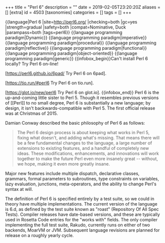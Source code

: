 +++
title = "Perl 6"
description = ""
date = 2019-02-05T23:20:20Z
aliases = []
[extra]
id = 4503
[taxonomies]
categories = []
tags = []
+++

{{language|Perl 6
|site=http://perl6.org/
|checking=both
|gc=yes
|strength=gradual
|safety=both
|compat=Nominative, Duck
|parampass=both
|tags=perl6}}
{{language programming paradigm|Dynamic}}
{{language programming paradigm|imperative}}
{{language programming paradigm|procedural}}
{{language programming paradigm|reflective}}
{{language programming paradigm|functional}}
{{language programming paradigm|object-oriented}}
{{language programming paradigm|generic}}
{{infobox_begin}}Can't install Perl 6 locally?
Try Perl 6 on-line!

[https://perl6.github.io/6pad/ Try Perl 6 on 6pad].

[https://tio.run/#perl6 Try Perl 6 on tio.run].

[https://glot.io/new/perl6 Try Perl 6 on glot.io].
{{infobox_end}}
Perl 6 is the up-and-coming little sister to Perl 5.
Though it resembles previous versions of [[Perl]] to no small degree, Perl 6 is substantially a new language; by design, it isn't backwards-compatible with Perl 5.
The first official release was at Christmas of 2015.

Damian Conway described the basic philosophy of Perl 6 as follows:

<blockquote>The Perl 6 design process is about keeping what works in Perl 5, fixing what doesn't, and adding what's missing. That means there will be a few fundamental changes to the language, a large number of extensions to existing features, and a handful of completely new ideas. These modifications, enhancements, and innovations will work together to make the future Perl even more insanely great -- without, we hope, making it even more greatly insane.</blockquote>

Major new features include multiple dispatch, declarative classes, grammars, formal parameters to subroutines, type constraints on variables, lazy evaluation, junctions, meta-operators, and the ability to change Perl's syntax at will.

The definition of Perl 6 is specified entirely by a test suite, so we could in theory have multiple implementations.
The current version of the language is 6.d, as defined by the test suite known as "roast" (Repository Of All Spec Tests).
Compiler releases have date-based versions, and these are typically used in Rosetta Code entries for the "works with" fields.
The only compiler implementing the full test suite, Rakudo, currently runs on either of two backends, MoarVM or JVM.
Subsequent language revisions are planned for release on a roughly yearly cycle.

<br clear=right><!-- Stop the category list and infobox from overlapping -->
